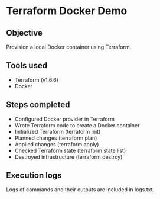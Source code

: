 # Terraform Docker Demo 
 
## Objective 
Provision a local Docker container using Terraform. 
 
## Tools used 
- Terraform (v1.6.6) 
- Docker 
 
## Steps completed 
- Configured Docker provider in Terraform 
- Wrote Terraform code to create a Docker container 
- Initialized Terraform (terraform init) 
- Planned changes (terraform plan) 
- Applied changes (terraform apply) 
- Checked Terraform state (terraform state list) 
- Destroyed infrastructure (terraform destroy) 
 
## Execution logs 
Logs of commands and their outputs are included in logs.txt. 
